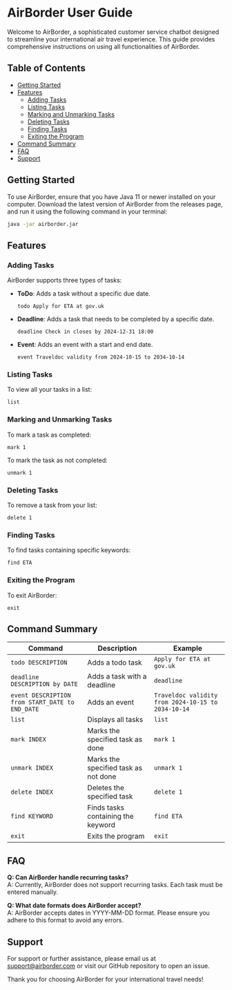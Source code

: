 # AirBorder User Guide

Welcome to AirBorder, a sophisticated  customer service chatbot designed to streamline your international air travel experience. This guide provides comprehensive instructions on using all functionalities of AirBorder.

## Table of Contents

- [Getting Started](#getting-started)
- [Features](#features)
  - [Adding Tasks](#adding-tasks)
  - [Listing Tasks](#listing-tasks)
  - [Marking and Unmarking Tasks](#marking-and-unmarking-tasks)
  - [Deleting Tasks](#deleting-tasks)
  - [Finding Tasks](#finding-tasks)
  - [Exiting the Program](#exiting-the-program)
- [Command Summary](#command-summary)
- [FAQ](#faq)
- [Support](#support)

## Getting Started

To use AirBorder, ensure that you have Java 11 or newer installed on your computer. Download the latest version of AirBorder from the releases page, and run it using the following command in your terminal:

```bash
java -jar airborder.jar
```

## Features

### Adding Tasks

AirBorder supports three types of tasks:

- **ToDo**: Adds a task without a specific due date.
  ```
  todo Apply for ETA at gov.uk
  ```
- **Deadline**: Adds a task that needs to be completed by a specific date.
  ```
  deadline Check in closes by 2024-12-31 18:00
  ```
- **Event**: Adds an event with a start and end date.
  ```
  event Traveldoc validity from 2024-10-15 to 2034-10-14
  ```

### Listing Tasks

To view all your tasks in a list:
```
list
```

### Marking and Unmarking Tasks

To mark a task as completed:
```
mark 1
```

To mark the  task as not completed:
```
unmark 1
```

### Deleting Tasks

To remove a task from your list:
```
delete 1
```

### Finding Tasks

To find tasks containing specific keywords:
```
find ETA
```

### Exiting the Program

To exit AirBorder:
```
exit
```

## Command Summary

| Command                                       | Description                                    | Example                                        |
|-----------------------------------------------|------------------------------------------------|------------------------------------------------|
| `todo DESCRIPTION`                            | Adds a todo task                               | `Apply for ETA at gov.uk`                            |
| `deadline DESCRIPTION by DATE`               | Adds a task with a deadline                    | `deadline `      |
| `event DESCRIPTION from START_DATE to END_DATE` | Adds an event                                 | `Traveldoc validity from 2024-10-15 to 2034-10-14` |
| `list`                                        | Displays all tasks                             | `list`                                        |
| `mark INDEX`                                  | Marks the specified task as done               | `mark 1`                                      |
| `unmark INDEX`                                | Marks the specified task as not done           | `unmark 1`                                    |
| `delete INDEX`                                | Deletes the specified task                     | `delete 1`                                    |
| `find KEYWORD`                                | Finds tasks containing the keyword             | `find ETA`                                   |
| `exit`                                         | Exits the program                              | `exit`                                         |

## FAQ

**Q: Can AirBorder handle recurring tasks?**  
A: Currently, AirBorder does not support recurring tasks. Each task must be entered manually.

**Q: What date formats does AirBorder accept?**  
A: AirBorder accepts dates in YYYY-MM-DD format. Please ensure you adhere to this format to avoid any errors.

## Support

For support or further assistance, please email us at support@airborder.com or visit our GitHub repository to open an issue.

Thank you for choosing AirBorder for your international travel needs!
